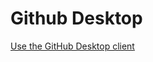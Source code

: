 # Github Desktop

[Use the GitHub Desktop client](https://idratherbewriting.com/learnapidoc/pubapis_github_desktop_client.html)
